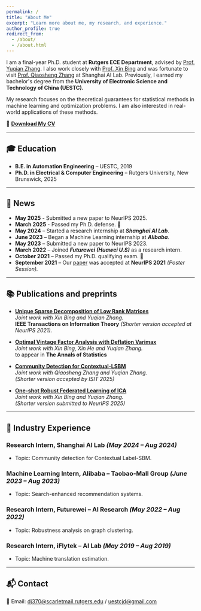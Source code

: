 ```yaml
---
permalink: /
title: "About Me"
excerpt: "Learn more about me, my research, and experience."
author_profile: true
redirect_from: 
  - /about/
  - /about.html
---
```


I am a final-year Ph.D. student at **Rutgers ECE Department**, advised by [Prof. Yuqian Zhang](https://sites.google.com/view/yuqianzhang). I also work closely with [Prof. Xin Bing](https://sites.coecis.cornell.edu/xinbing/) and was fortunate to visit [Prof. Qiaosheng Zhang](https://qiaoshengzhang.github.io/) at Shanghai AI Lab. Previously, I earned my bachelor's degree from the **University of Electronic Science and Technology of China (UESTC).**

My research focuses on the theoretical guarantees for statistical methods in machine learning and optimization problems. I am also interested in real-world applications of these methods.

📄 [**Download My CV**](https://drive.google.com/file/d/1FNpe6eXEHq38c-zC1C-QMdqszaS8Iv_2/view)  

---

## 🎓 Education
- **B.E. in Automation Engineering** – UESTC, 2019  
- **Ph.D. in Electrical & Computer Engineering** – Rutgers University, New Brunswick, 2025

---

## 📰 News
- **May 2025** - Submitted a new paper to NeurIPS 2025.
- **March 2025** - Passed my Ph.D. defense. 🎉  
- **May 2024** – Started a research internship at ***Shanghai AI Lab***.
- **June 2023** – Began a Machine Learning internship at ***Alibaba***.
- **May 2023** – Submitted a new paper to NeurIPS 2023.
- **March 2022** – Joined ***Futurewei (Huawei U.S)*** as a research intern.
- **October 2021** – Passed my Ph.D. qualifying exam. 🎉
- **September 2021** – Our [paper](https://arxiv.org/abs/2106.07736) was accepted at **NeurIPS 2021** *(Poster Session).*  

---

## 📚 Publications and preprints
- **[Unique Sparse Decomposition of Low Rank Matrices](https://ieeexplore.ieee.org/document/9954420)**  
  *Joint work with Xin Bing and Yuqian Zhang.*  
  **IEEE Transactions on Information Theory** *(Shorter version accepted at NeurIPS 2021).*  

- **[Optimal Vintage Factor Analysis with Deflation Varimax](https://arxiv.org/abs/2310.10545)**  
  *Joint work with Xin Bing, Xin He and Yuqian Zhang.*  
  to appear in **The Annals of Statistics**  

- **[Community Detection for Contextual-LSBM](https://arxiv.org/abs/2501.11139)**  
  *Joint work with Qiaosheng Zhang and Yuqian Zhang.*  
  *(Shorter version accepted by ISIT 2025)*

- **[One-shot Robust Federated Learning of ICA](https://arxiv.org/abs/2505.20532)**\
  *Joint work with Xin Bing and Yuqian Zhang.*\
  *(Shorter version submitted to NeurIPS 2025)*

---

## 💼 Industry Experience
### Research Intern, **Shanghai AI Lab** *(May 2024 – Aug 2024)*
- Topic: Community detection for Contextual Label-SBM.

### Machine Learning Intern, **Alibaba – Taobao-Mall Group** *(June 2023 – Aug 2023)*
- Topic: Search-enhanced recommendation systems.

### Research Intern, **Futurewei – AI Research** *(May 2022 – Aug 2022)*
- Topic: Robustness analysis on graph clustering.

### Research Intern, **iFlytek – AI Lab** *(May 2019 – Aug 2019)*
- Topic: Machine translation estimation.

---

## 📬 Contact
📧 Email: dj370@scarletmail.rutgers.edu / uestcjd@gmail.com  
